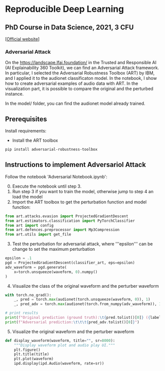 # Reproducible Deep Learning
## PhD Course in Data Science, 2021, 3 CFU
[[Official website](https://www.sscardapane.it/teaching/reproducibledl/)]

### Adversarial Attack
On the https://landscape.lfai.foundation/ in the Trusted and Responsible AI (AI Explainability 360 Toolkit), we can find an Adversarial Attack framework. 
In particular, I selected the Adversarial Robustness Toolbox (ART) by IBM, and I applied it to the audionet classificaton model.
In the notebook, I show how to create adversarial examples of audio data with ART. 
In the visualization part, it is possible to compare the original and the perturbed instance.

In the model/ folder, you can find the audionet model already trained.

## Prerequisites 

Install requirements: 
- Install the ART toolbox 
```bash
pip install adversarial-robustness-toolbox
```
## Instructions to implement Adversariol Attack

Follow the notebook 'Adversarial Notebook.ipynb':

0. Execute the notebook until step 3.
1. Run step 3 if you want to train the model, otherwise jump to step 4 an load the model
2. Import the ART toolbox to get the perturbation function and model function:
```python
from art.attacks.evasion import ProjectedGradientDescent
from art.estimators.classification import PyTorchClassifier
from art import config
from art.defences.preprocessor import Mp3Compression
from art.utils import get_file
```
3. Test the perturbation for adversarial attack, 
where '''epsilon''' can be change to set the maximum perturbation
```python
epsilon = .1
pgd = ProjectedGradientDescent(classifier_art, eps=epsilon)
adv_waveform = pgd.generate(
    x=torch.unsqueeze(waveform, 0).numpy()
)
```
4. Visualize the class of the original waveform and the perturber waveform
```python
with torch.no_grad():
    _, pred = torch.max(audionet(torch.unsqueeze(waveform, 0)), 1)
    _, pred_adv = torch.max(audionet(torch.from_numpy(adv_waveform)), 1)

# print results
print(f"Original prediction (ground truth):\t{pred.tolist()[0]} ({label})")
print(f"Adversarial prediction:\t\t\t{pred_adv.tolist()[0]}")
```
5. Visualize the original waveform and the perturber waveform
```python
def display_waveform(waveform, title="", sr=8000):
    """Display waveform plot and audio play UI."""
    plt.figure()
    plt.title(title)
    plt.plot(waveform)
    ipd.display(ipd.Audio(waveform, rate=sr))
```